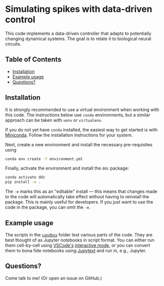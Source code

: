 # Simulating spikes with data-driven control

This code implements a data-driven controller that adapts to potentially changing
dynamical systems. The goal is to relate it to biological neural circuits.

## Table of Contents

- [Installation](#installation)
- [Example usage](#example-usage)
- [Questions?](#questions)

## Installation

It is strongly recommended to use a virtual environment when working with this code. The
instructions below use `conda` environments, but a similar approach can be taken with
`venv` or `virtualenv`.

If you do not yet have `conda` installed, the easiest way to get started is with
[Miniconda](https://docs.conda.io/en/latest/miniconda.html). Follow the installation
instructions for your system.

Next, create a new environment and install the necessary pre-requisites using

```sh
conda env create -f environment.yml
```

Finally, activate the environment and install the `ddc` package:

```sh
conda activate ddc
pip install -e .
```

The `-e` marks this as an "editable" install — this means that changes made to the code
will automatically take effect without having to reinstall the package. This is mainly
useful for developers. If you just want to use the code in the package, you can omit the
`-e`.

## Example usage

The scripts in the [`sandbox`](sandbox) folder test various parts of the code. They are
best thought of as Jupyter notebooks in script format. You can either run them
cell-by-cell using [VSCode's](https://code.visualstudio.com/)
[interactive mode](https://code.visualstudio.com/docs/python/jupyter-support-py), or you
can convert them to bona fide notebooks using
[Jupytext](https://github.com/mwouts/jupytext) and run in, e.g., Jupyter.

## Questions?

Come talk to me! (Or open an issue on GitHub.)
